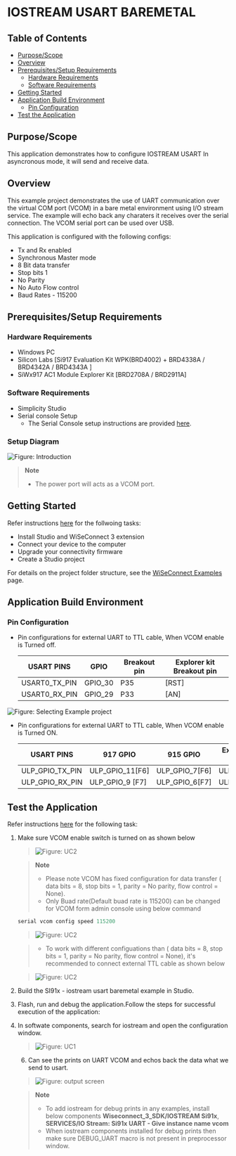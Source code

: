 # IOSTREAM USART BAREMETAL

## Table of Contents

- [Purpose/Scope](#purposescope)
- [Overview](#overview)
- [Prerequisites/Setup Requirements](#prerequisitessetup-requirements)
  - [Hardware Requirements](#hardware-requirements)
  - [Software Requirements](#software-requirements)
- [Getting Started](#getting-started)
- [Application Build Environment](#application-build-environment)
  - [Pin Configuration](#pin-configuration)
- [Test the Application](#test-the-application)

## Purpose/Scope

  This application demonstrates how to configure IOSTREAM USART In asyncronous mode, it will send and receive data.

## Overview

This example project demonstrates the use of UART communication over the virtual COM port (VCOM) in a bare metal environment using I/O stream service. The example will echo back any charaters it receives over the serial connection. The VCOM serial port can be used over USB.

This application is configured with the following configs:
  - Tx and Rx enabled
  - Synchronous Master mode
  - 8 Bit data transfer
  - Stop bits 1
  - No Parity
  - No Auto Flow control
  - Baud Rates - 115200

## Prerequisites/Setup Requirements

### Hardware Requirements

- Windows PC
- Silicon Labs [Si917 Evaluation Kit WPK(BRD4002) + BRD4338A / BRD4342A / BRD4343A ]
- SiWx917 AC1 Module Explorer Kit [BRD2708A / BRD2911A]

### Software Requirements

- Simplicity Studio
- Serial console Setup
  - The Serial Console setup instructions are provided [here](https://docs.silabs.com/wiseconnect/latest/wiseconnect-developers-guide-developing-for-silabs-hosts/#console-input-and-output).

### Setup Diagram

![Figure: Introduction](resources/readme/setupdiagram.png)

> **Note** 
>- The power port will acts as a VCOM port.

## Getting Started

Refer instructions [here](https://docs.silabs.com/wiseconnect/latest/wiseconnect-getting-started/) for the follwoing tasks:

- Install Studio and WiSeConnect 3 extension
- Connect your device to the computer
- Upgrade your connectivity firmware
- Create a Studio project

For details on the project folder structure, see the [WiSeConnect Examples](https://docs.silabs.com/wiseconnect/latest/wiseconnect-examples/#example-folder-structure) page.

## Application Build Environment

### Pin Configuration

- Pin configurations for external UART to TTL cable, When VCOM enable is Turned off.

  | USART PINS     | GPIO    | Breakout pin  | Explorer kit Breakout pin|
  | -------------- | ------- | ------------- | ------------------------ |
  | USART0_TX_PIN | GPIO_30  |     P35       |           [RST]          |
  | USART0_RX_PIN | GPIO_29  |     P33       |           [AN]           |

![Figure: Selecting Example project](resources/readme/image501b.png)

- Pin configurations for external UART to TTL cable, When VCOM enable is Turned ON.

  |  USART PINS     |     917 GPIO    |    915 GPIO    |  Explorer kit GPIO |
  | --------------- | --------------- | -------------- | ------------------ |
  | ULP_GPIO_TX_PIN | ULP_GPIO_11[F6] | ULP_GPIO_7[F6] |      ULP_GPIO_11   |
  | ULP_GPIO_RX_PIN | ULP_GPIO_9 [F7] | ULP_GPIO_6[F7] |      ULP_GPIO_9    |

## Test the Application

Refer instructions [here](https://docs.silabs.com/wiseconnect/latest/wiseconnect-getting-started/) for the following task:

 1. Make sure VCOM enable switch is turned on as shown below

     > ![Figure: UC2](resources/readme/image501e.png)

    > **Note** 
    >- Please note VCOM has fixed configuration for data transfer ( data bits = 8, stop bits = 1, parity = No parity, flow control = None). 
    >- Only Buad rate(Default buad rate is 115200) can be changed for VCOM form admin console using below command 
       ```c
    serial vcom config speed 115200
    ```
    > ![Figure: UC2](resources/readme/studio_admin_console.png)

    >- To work with different configuations than ( data bits = 8, stop bits = 1, parity = No parity, flow control = None), it's recommended to connect external TTL cable as shown below
    
    > ![Figure: UC2](resources/readme/ttl_module_connection.png)


2. Build the SI91x - iostream usart baremetal example in Studio.

3. Flash, run and debug the application.Follow the steps for successful execution of the application:
 
4. In softwate components, search for iostream and open the configuration window.

    > ![Figure: UC1](resources/readme/image501d.png)
  
   6. Can see the prints on UART VCOM and echos back the data what we send to usart.

   > ![Figure: output screen](resources/readme/outputConsoleI_IOSTREAM.png)

   > **Note** 
   >- To add iostream for debug prints in any examples, install below components **Wiseconnect_3_SDK/IOSTREAM Si91x**, **SERVICES/IO Stream: Si91x UART  - Give instance name vcom**
   >- When iostream components installed for debug prints then make sure DEBUG_UART macro is not present in preprocessor window.
